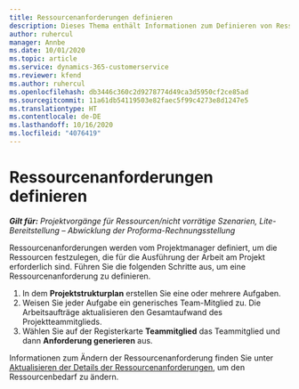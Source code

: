 ```yaml
---
title: Ressourcenanforderungen definieren
description: Dieses Thema enthält Informationen zum Definieren von Ressourcenanforderungsinformationen.
author: ruhercul
manager: Annbe
ms.date: 10/01/2020
ms.topic: article
ms.service: dynamics-365-customerservice
ms.reviewer: kfend
ms.author: ruhercul
ms.openlocfilehash: db3446c360c2d9278774d49ca3d5950cf2ce85ad
ms.sourcegitcommit: 11a61db54119503e82faec5f99c4273e8d1247e5
ms.translationtype: HT
ms.contentlocale: de-DE
ms.lasthandoff: 10/16/2020
ms.locfileid: "4076419"
---
```

# <a name="define-resource-requirements"></a>Ressourcenanforderungen definieren

_**Gilt für:** Projektvorgänge für Ressourcen/nicht vorrätige Szenarien, Lite-Bereitstellung – Abwicklung der Proforma-Rechnungsstellung_

Ressourcenanforderungen werden vom Projektmanager definiert, um die Ressourcen festzulegen, die für die Ausführung der Arbeit am Projekt erforderlich sind. Führen Sie die folgenden Schritte aus, um eine Ressourcenanforderung zu definieren.

1.  In dem **Projektstrukturplan** erstellen Sie eine oder mehrere Aufgaben.
2.  Weisen Sie jeder Aufgabe ein generisches Team-Mitglied zu. Die Arbeitsaufträge aktualisieren den Gesamtaufwand des Projektteammitglieds.
3.  Wählen Sie auf der Registerkarte **Teammitglied** das Teammitglied und dann **Anforderung generieren** aus.

Informationen zum Ändern der Ressourcenanforderung finden Sie unter [Aktualisieren der Details der Ressourcenanforderungen](define-resource-requirements.md), um den Ressourcenbedarf zu ändern.